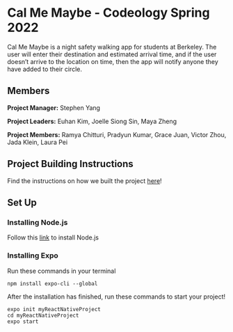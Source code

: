 # Cal Me Maybe - Codeology Spring 2022

Cal Me Maybe is a night safety walking app for students at Berkeley. The user will enter their destination and estimated arrival time, and if the user doesn’t arrive to the location on time, then the app will notify anyone they have added to their circle.

## Members
**Project Manager:** Stephen Yang

**Project Leaders:** Euhan Kim, Joelle Siong Sin, Maya Zheng

**Project Members:** Ramya Chitturi, Pradyun Kumar, Grace Juan, Victor Zhou, Jada Klein, Laura Pei

## Project Building Instructions
Find the instructions on how we built the project [here](https://drive.google.com/drive/folders/1QqDVxhLroJ9aqEuJ6Dv24WsG8YDlWImk?usp=sharing)!

## Set Up

### Installing Node.js
Follow this [link](https://nodejs.org/en/download/) to install Node.js

### Installing Expo
Run these commands in your terminal
```
npm install expo-cli --global
```

After the installation has finished, run these commands to start your project!
```
expo init myReactNativeProject
cd myReactNativeProject
expo start
```
